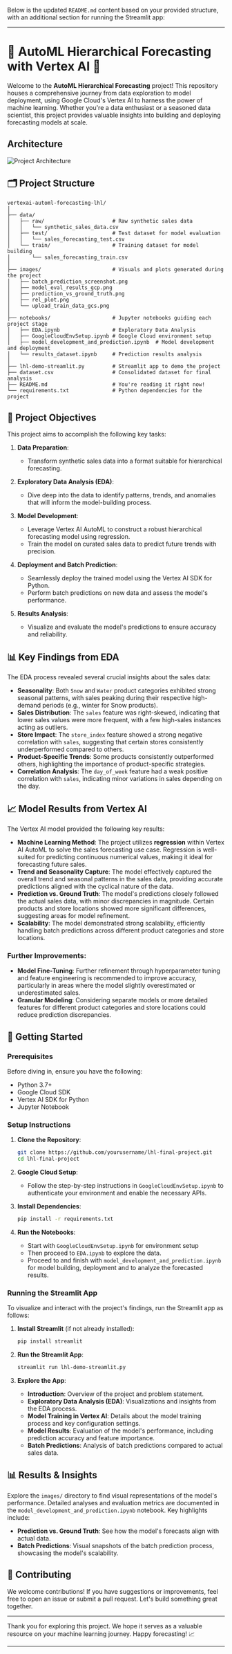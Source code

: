 Below is the updated `README.md` content based on your provided structure, with an additional section for running the Streamlit app:

---

# 🌟 AutoML Hierarchical Forecasting with Vertex AI 🌟

Welcome to the **AutoML Hierarchical Forecasting** project! This repository houses a comprehensive journey from data exploration to model deployment, using Google Cloud's Vertex AI to harness the power of machine learning. Whether you're a data enthusiast or a seasoned data scientist, this project provides valuable insights into building and deploying forecasting models at scale.

## Architecture
![Project Architecture](images/final_project_architecture.png "Project Architecture")

## 🗂️ Project Structure

```plaintext
vertexai-automl-forecasting-lhl/
│
├── data/
│   ├── raw/                      # Raw synthetic sales data
│   │   └── synthetic_sales_data.csv
│   ├── test/                     # Test dataset for model evaluation
│   │   └── sales_forecasting_test.csv
│   └── train/                    # Training dataset for model building
│       └── sales_forecasting_train.csv
│
├── images/                       # Visuals and plots generated during the project
│   ├── batch_prediction_screenshot.png
│   ├── model_eval_results_gcp.png
│   ├── prediction_vs_ground_truth.png
│   ├── rel_plot.png
│   └── upload_train_data_gcs.png
│
├── notebooks/                    # Jupyter notebooks guiding each project stage
│   ├── EDA.ipynb                 # Exploratory Data Analysis
│   ├── GoogleCloudEnvSetup.ipynb # Google Cloud environment setup
│   ├── model_development_and_prediction.ipynb  # Model development and deployment
│   └── results_dataset.ipynb     # Prediction results analysis
│
├── lhl-demo-streamlit.py         # Streamlit app to demo the project
├── dataset.csv                   # Consolidated dataset for final analysis
├── README.md                     # You're reading it right now!
└── requirements.txt              # Python dependencies for the project
```

## 🎯 Project Objectives

This project aims to accomplish the following key tasks:

1. **Data Preparation**:
   - Transform synthetic sales data into a format suitable for hierarchical forecasting.
   
2. **Exploratory Data Analysis (EDA)**:
   - Dive deep into the data to identify patterns, trends, and anomalies that will inform the model-building process.
   
3. **Model Development**:
   - Leverage Vertex AI AutoML to construct a robust hierarchical forecasting model using regression.
   - Train the model on curated sales data to predict future trends with precision.
   
4. **Deployment and Batch Prediction**:
   - Seamlessly deploy the trained model using the Vertex AI SDK for Python.
   - Perform batch predictions on new data and assess the model's performance.

5. **Results Analysis**:
   - Visualize and evaluate the model's predictions to ensure accuracy and reliability.

## 📊 Key Findings from EDA

The EDA process revealed several crucial insights about the sales data:

- **Seasonality**: Both `Snow` and `Water` product categories exhibited strong seasonal patterns, with sales peaking during their respective high-demand periods (e.g., winter for Snow products).
- **Sales Distribution**: The `sales` feature was right-skewed, indicating that lower sales values were more frequent, with a few high-sales instances acting as outliers.
- **Store Impact**: The `store_index` feature showed a strong negative correlation with `sales`, suggesting that certain stores consistently underperformed compared to others.
- **Product-Specific Trends**: Some products consistently outperformed others, highlighting the importance of product-specific strategies.
- **Correlation Analysis**: The `day_of_week` feature had a weak positive correlation with `sales`, indicating minor variations in sales depending on the day.

## 📈 Model Results from Vertex AI

The Vertex AI model provided the following key results:

- **Machine Learning Method**: The project utilizes **regression** within Vertex AI AutoML to solve the sales forecasting use case. Regression is well-suited for predicting continuous numerical values, making it ideal for forecasting future sales.
- **Trend and Seasonality Capture**: The model effectively captured the overall trend and seasonal patterns in the sales data, providing accurate predictions aligned with the cyclical nature of the data.
- **Prediction vs. Ground Truth**: The model's predictions closely followed the actual sales data, with minor discrepancies in magnitude. Certain products and store locations showed more significant differences, suggesting areas for model refinement.
- **Scalability**: The model demonstrated strong scalability, efficiently handling batch predictions across different product categories and store locations.

### Further Improvements:

- **Model Fine-Tuning**: Further refinement through hyperparameter tuning and feature engineering is recommended to improve accuracy, particularly in areas where the model slightly overestimated or underestimated sales.
- **Granular Modeling**: Considering separate models or more detailed features for different product categories and store locations could reduce prediction discrepancies.

## 🚀 Getting Started

### Prerequisites

Before diving in, ensure you have the following:

- Python 3.7+
- Google Cloud SDK
- Vertex AI SDK for Python
- Jupyter Notebook

### Setup Instructions

1. **Clone the Repository**:
   ```bash
   git clone https://github.com/yourusername/lhl-final-project.git
   cd lhl-final-project
   ```

2. **Google Cloud Setup**:
   - Follow the step-by-step instructions in `GoogleCloudEnvSetup.ipynb` to authenticate your environment and enable the necessary APIs.

3. **Install Dependencies**:
   ```bash
   pip install -r requirements.txt
   ```

4. **Run the Notebooks**:
   
   - Start with `GoogleCloudEnvSetup.ipynb` for environment setup
   - Then proceed to `EDA.ipynb` to explore the data.
   - Proceed to and finish with `model_development_and_prediction.ipynb` for model building, deployment and to analyze the forecasted results.

### Running the Streamlit App

To visualize and interact with the project's findings, run the Streamlit app as follows:

1. **Install Streamlit** (if not already installed):
   ```bash
   pip install streamlit
   ```

2. **Run the Streamlit App**:
   ```bash
   streamlit run lhl-demo-streamlit.py
   ```

3. **Explore the App**:
   - **Introduction**: Overview of the project and problem statement.
   - **Exploratory Data Analysis (EDA)**: Visualizations and insights from the EDA process.
   - **Model Training in Vertex AI**: Details about the model training process and key configuration settings.
   - **Model Results**: Evaluation of the model's performance, including prediction accuracy and feature importance.
   - **Batch Predictions**: Analysis of batch predictions compared to actual sales data.

## 📊 Results & Insights

Explore the `images/` directory to find visual representations of the model's performance. Detailed analyses and evaluation metrics are documented in the `model_development_and_prediction.ipynb` notebook. Key highlights include:

- **Prediction vs. Ground Truth**: See how the model's forecasts align with actual data.
- **Batch Predictions**: Visual snapshots of the batch prediction process, showcasing the model's scalability.

## 🤝 Contributing

We welcome contributions! If you have suggestions or improvements, feel free to open an issue or submit a pull request. Let's build something great together.


---

Thank you for exploring this project. We hope it serves as a valuable resource on your machine learning journey. Happy forecasting! 📈

--- 
